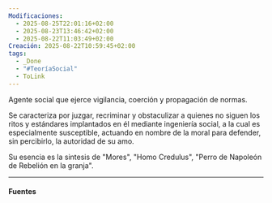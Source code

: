 ```yaml
---
Modificaciones:
  - 2025-08-25T22:01:16+02:00
  - 2025-08-23T13:46:42+02:00
  - 2025-08-22T11:03:49+02:00
Creación: 2025-08-22T10:59:45+02:00
tags:
  - _Done
  - "#TeoríaSocial"
  - ToLink
---
```

Agente social que ejerce vigilancia, coerción y propagación de normas.

Se caracteriza por juzgar, recriminar y obstaculizar a quienes no siguen los ritos y estándares implantados en él mediante ingeniería social, a la cual es especialmente susceptible, actuando en nombre de la moral para defender, sin percibirlo, la autoridad de su amo.

Su esencia es la sintesis de "Mores", "Homo Credulus", "Perro de Napoleón de Rebelión en la granja".

---
#### Fuentes
